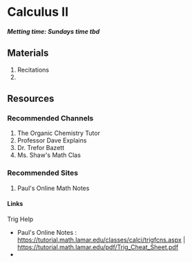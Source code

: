 # Calculus II
##### Metting time: Sundays time tbd

## Materials
1. Recitations
2. 

## Resources
### Recommended Channels
1. The Organic Chemistry Tutor
2. Professor Dave Explains
3. Dr. Trefor Bazett
4. Ms. Shaw's Math Clas

### Recommended Sites
1. Paul's Online Math Notes

#### Links
Trig Help
* Paul's Online Notes : https://tutorial.math.lamar.edu/classes/calci/trigfcns.aspx | https://tutorial.math.lamar.edu/pdf/Trig_Cheat_Sheet.pdf
* 


